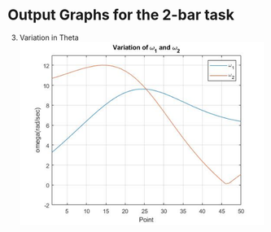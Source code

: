 


# Output Graphs for the 2-bar task

3. Variation in Theta
![Variation in Theta](https://github.com/nilendusaha23/portfolio/blob/main/Mechanism%20Design%20and%20Analysis/Mechanisms%20Working%20Files/SiemensNX_task/output_graphs/task1/NX_sim_angular_velocity.jpg?raw=true)
